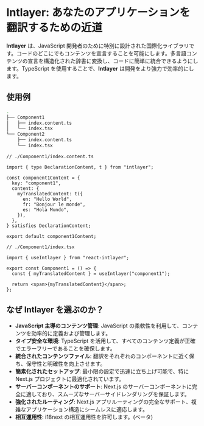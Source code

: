 # Intlayer: あなたのアプリケーションを翻訳するための近道

**Intlayer** は、JavaScript 開発者のために特別に設計された国際化ライブラリです。コードのどこにでもコンテンツを宣言することを可能にします。多言語コンテンツの宣言を構造化された辞書に変換し、コードに簡単に統合できるようにします。TypeScript を使用することで、**Intlayer** は開発をより強力で効率的にします。

## 使用例

```bash
.
├── Component1
│   ├── index.content.ts
│   └── index.tsx
└── Component2
    ├── index.content.ts
    └── index.tsx
```

```tsx
// ./Component1/index.content.ts

import { type DeclarationContent, t } from "intlayer";

const component1Content = {
  key: "component1",
  content: {
    myTranslatedContent: t({
      en: "Hello World",
      fr: "Bonjour le monde",
      es: "Hola Mundo",
    }),
  },
} satisfies DeclarationContent;

export default component1Content;
```

```tsx
// ./Component1/index.tsx

import { useIntlayer } from "react-intlayer";

export const Component1 = () => {
  const { myTranslatedContent } = useIntlayer("component1");

  return <span>{myTranslatedContent}</span>;
};
```

## なぜ Intlayer を選ぶのか？

- **JavaScript 主導のコンテンツ管理**: JavaScript の柔軟性を利用して、コンテンツを効率的に定義および管理します。
- **タイプ安全な環境**: TypeScript を活用して、すべてのコンテンツ定義が正確でエラーフリーであることを確保します。
- **統合されたコンテンツファイル**: 翻訳をそれぞれのコンポーネントに近く保ち、保守性と明確性を向上させます。
- **簡素化されたセットアップ**: 最小限の設定で迅速に立ち上げ可能で、特に Next.js プロジェクトに最適化されています。
- **サーバーコンポーネントのサポート**: Next.js のサーバーコンポーネントに完全に適しており、スムーズなサーバーサイドレンダリングを保証します。
- **強化されたルーティング**: Next.js アプリルーティングの完全なサポート、複雑なアプリケーション構造にシームレスに適応します。
- **相互運用性**: i18next の相互運用性を許可します。(ベータ)
